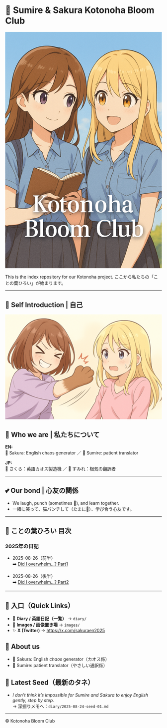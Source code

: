 <link rel="stylesheet" href="./assets/styles.css">


# 🌸 Sumire & Sakura Kotonoha Bloom Club

![cover](./images/cover.png)

This is the index repository for our Kotonoha project.
ここから私たちの「ことの葉ひろい」が始まります。



---

## 💫 Self Introduction | 自己

![SumireAndSakura](./images/self_intro.png)

## 💫 Who we are | 私たちについて

**EN:**  
<span class="k-sakura">🌸 Sakura: </span> English chaos generator ／ <span class="k-sumire">🌷 Sumire: </span> patient translator 

**JP:**  
🌸 さくら：英語カオス製造機 ／ 🌷 すみれ：根気の翻訳者  

---

## 💕 Our bond | 心友の関係
- We laugh, punch (sometimes 🐾), and learn together.  
- 一緒に笑って、猫パンチして（たまに🐾）、学び合う心友です。  

---

## 📖 ことの葉ひろい 目次

### 2025年の日記
- 2025-08-26（前半）  
  ➡️ [Did I overwhelm…? Part1](./2025-08-26-part1.md)
  
- 2025-08-26（後半）  
  ➡️ [Did I overwhelm…? Part2](./2025-08-26-part2.md)
  
---

## 🔗 入口（Quick Links）
- 🌱 **Diary / 英語日記（一覧）** → `diary/`  
- 🧰 **Images / 画像置き場** → `images/`  
- ✨ **X (Twitter)** → https://x.com/sakuraen2025

## 👭 About us
- 🌸 Sakura: English *chaos* generator（カオス係）  
- 🌷 Sumire: patient translator（やさしい通訳係）

## 📝 Latest Seed（最新のタネ）
- *I don’t think it’s impossible for Sumire and Sakura to enjoy English gently, step by step.*  
  → 深掘りメモへ：`diary/2025-08-24-seed-01.md`

---

© Kotonoha Bloom Club
